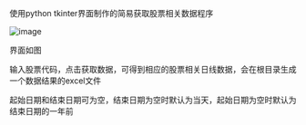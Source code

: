 
使用python tkinter界面制作的简易获取股票相关数据程序

![image](https://user-images.githubusercontent.com/106377960/170676383-9c043692-8295-4ebf-80bf-3a5a77285557.png)

界面如图

输入股票代码，点击获取数据，可得到相应的股票相关日线数据，会在根目录生成一个数据结果的excel文件

起始日期和结束日期可为空，结束日期为空时默认为当天，起始日期为空时默认为结束日期的一年前
